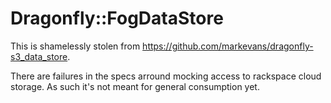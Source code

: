 # Dragonfly::FogDataStore

This is shamelessly stolen from https://github.com/markevans/dragonfly-s3_data_store.

There are failures in the specs arround mocking access to rackspace cloud
storage.
As such it's not meant for general consumption yet.
